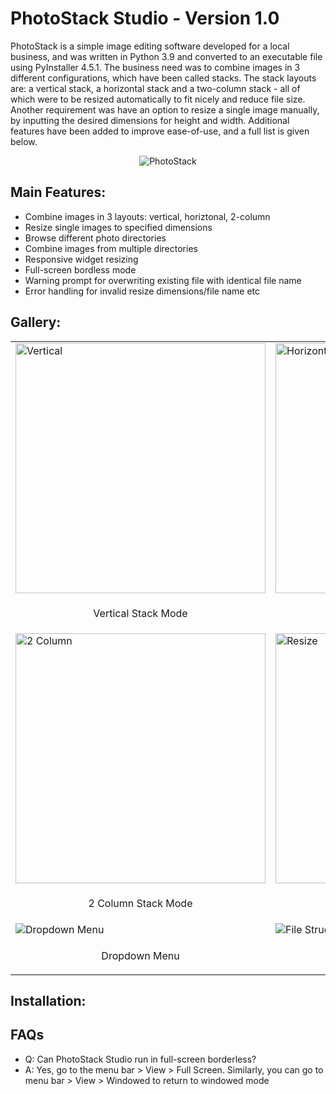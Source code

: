 # PhotoStack Studio - Version 1.0

PhotoStack is a simple image editing software developed for a local business, and was written in Python 3.9 and converted to an executable file using PyInstaller 4.5.1. The business need was to combine images in 3 different configurations, which have been called stacks. The stack layouts are: a vertical stack, a horizontal stack and a two-column stack - all of which were to be resized automatically to fit nicely and reduce file size. Another requirement was have an option to resize a single image manually, by inputting the desired dimensions for height and width. Additional features have been added to improve ease-of-use, and a full list is given below.

<p align="center">
  <img src="https://user-images.githubusercontent.com/39648391/134772365-6148e3b0-4340-435e-a29c-a0ded4e6546e.png" alt="PhotoStack">
</p>

## Main Features:

- Combine images in 3 layouts: vertical, horiztonal, 2-column
- Resize single images to specified dimensions
- Browse different photo directories
- Combine images from multiple directories
- Responsive widget resizing
- Full-screen bordless mode
- Warning prompt for overwriting existing file with identical file name
- Error handling for invalid resize dimensions/file name etc

## Gallery:

<table>
<tbody>
  <tr>
    <td><img width="400" src="https://user-images.githubusercontent.com/39648391/134771939-5423bbd7-529f-42d8-a89a-91a77be2f652.png" alt="Vertical"></td>
    <td><img width="400" src="https://user-images.githubusercontent.com/39648391/134772365-6148e3b0-4340-435e-a29c-a0ded4e6546e.png" alt="Horizontal"></td>
  </tr>

  <tr>
    <td><p align="center">Vertical Stack Mode</p></td>
    <td><p align="center">Horizontal Stack Mode</p></td>
  </tr>

  <tr>
    <td><img width="400" src="https://user-images.githubusercontent.com/39648391/134771929-3658d362-c698-43b5-a565-2897f693dca8.png" alt="2 Column"></td>
    <td><img width="400" src="https://user-images.githubusercontent.com/39648391/134771936-7670fda2-87f8-40b4-81c9-0bd303f3b2f4.png" alt="Resize"></td>
  </tr>

  <tr>
    <td><p align="center">2 Column Stack Mode</p></td>
    <td><p align="center">Resize</p></td>
  </tr>

  <tr>
    <td><img src="https://user-images.githubusercontent.com/39648391/134771935-fc5f1815-1bfa-489f-829c-ea28240e8d2a.png" alt="Dropdown Menu"></td>
    <td><img src="https://user-images.githubusercontent.com/39648391/134773211-a1b2a958-973d-4640-a6a4-431daaf536a3.png" alt="File Structure"></td>
  </tr>

  <tr>
    <td><p align="center">Dropdown Menu</p></td>
    <td><p align="center">File Structure</p></td>
  </tr>
</tbody>
</table>


## Installation:


## FAQs
- Q: Can PhotoStack Studio run in full-screen borderless?
- A: Yes, go to the menu bar > View > Full Screen. Similarly, you can go to menu bar > View > Windowed to return to windowed mode
